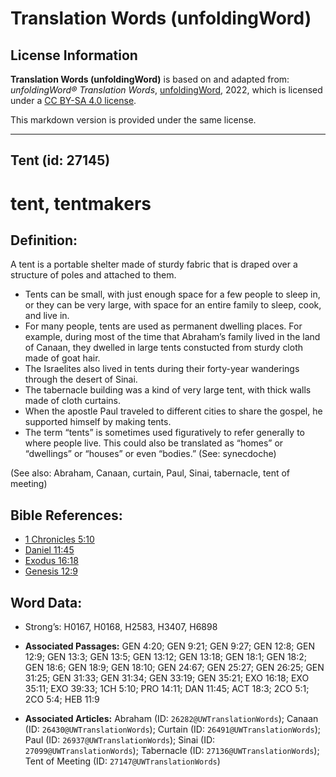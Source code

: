 # Translation Words (unfoldingWord)

## License Information

**Translation Words (unfoldingWord)** is based on and adapted from: _unfoldingWord® Translation Words_, [unfoldingWord](https://unfoldingword.org/utw), 2022, which is licensed under a [CC BY-SA 4.0 license](https://creativecommons.org/licenses/by-sa/4.0/legalcode.en).

This markdown version is provided under the same license.



--------------------------------

## Tent (id: 27145)

tent, tentmakers
================

Definition:
-----------

A tent is a portable shelter made of sturdy fabric that is draped over a structure of poles and attached to them.

* Tents can be small, with just enough space for a few people to sleep in, or they can be very large, with space for an entire family to sleep, cook, and live in.
* For many people, tents are used as permanent dwelling places. For example, during most of the time that Abraham’s family lived in the land of Canaan, they dwelled in large tents constucted from sturdy cloth made of goat hair.
* The Israelites also lived in tents during their forty\-year wanderings through the desert of Sinai.
* The tabernacle building was a kind of very large tent, with thick walls made of cloth curtains.
* When the apostle Paul traveled to different cities to share the gospel, he supported himself by making tents.
* The term “tents” is sometimes used figuratively to refer generally to where people live. This could also be translated as “homes” or “dwellings” or “houses” or even “bodies.” (See: synecdoche)

(See also: Abraham, Canaan, curtain, Paul, Sinai, tabernacle, tent of meeting)

Bible References:
-----------------

* [1 Chronicles 5:10](https://ref.ly/1Chr5:10)
* [Daniel 11:45](https://ref.ly/Dan11:45)
* [Exodus 16:18](https://ref.ly/Exod16:18)
* [Genesis 12:9](https://ref.ly/Gen12:9)

Word Data:
----------

* Strong’s: H0167, H0168, H2583, H3407, H6898

* **Associated Passages:** GEN 4:20; GEN 9:21; GEN 9:27; GEN 12:8; GEN 12:9; GEN 13:3; GEN 13:5; GEN 13:12; GEN 13:18; GEN 18:1; GEN 18:2; GEN 18:6; GEN 18:9; GEN 18:10; GEN 24:67; GEN 25:27; GEN 26:25; GEN 31:25; GEN 31:33; GEN 31:34; GEN 33:19; GEN 35:21; EXO 16:18; EXO 35:11; EXO 39:33; 1CH 5:10; PRO 14:11; DAN 11:45; ACT 18:3; 2CO 5:1; 2CO 5:4; HEB 11:9
* **Associated Articles:** Abraham (ID: `26282@UWTranslationWords`); Canaan (ID: `26430@UWTranslationWords`); Curtain (ID: `26491@UWTranslationWords`); Paul (ID: `26937@UWTranslationWords`); Sinai (ID: `27099@UWTranslationWords`); Tabernacle (ID: `27136@UWTranslationWords`); Tent of Meeting (ID: `27147@UWTranslationWords`)

